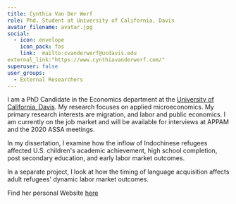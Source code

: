 ```yaml
---
title: Cynthia Van Der Werf
role: Phd. Student at University of California, Davis
avatar_filename: avatar.jpg
social:
  - icon: envelope
    icon_pack: fas
    link:  mailto:cvanderwerf@ucdavis.edu
external_link:"https://www.cynthiavanderwerf.com/"
superuser: false
user_groups:
  - External Researchers
---
```

I am a PhD Candidate in the Economics department at the [University of California, Davis](https://www.econ.ucdavis.edu/). My research focuses on applied microeconomics. My primary research interests are migration, and labor and public economics. I am currently on the job market and will be available for interviews at APPAM and the 2020 ASSA meetings.

In my dissertation, I examine how the inflow of Indochinese refugees affected U.S. children's academic achievement, high school completion, post secondary education, and early labor market outcomes.

In a separate project, I look at how the timing of language acquisition affects adult refugees' dynamic labor market outcomes.

Find her personal Website [here](https://www.cynthiavanderwerf.com/)
